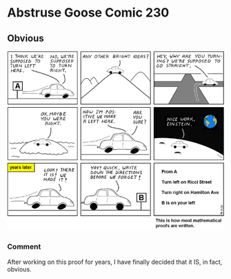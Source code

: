 # Abstruse Goose Comic 230
## Obvious

![image](it_is_obvious.png)
### Comment
After working on this proof for years, I have finally decided that it IS, in fact, obvious.
